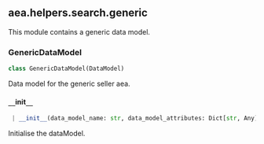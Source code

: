 <a name=".aea.helpers.search.generic"></a>
## aea.helpers.search.generic

This module contains a generic data model.

<a name=".aea.helpers.search.generic.GenericDataModel"></a>
### GenericDataModel

```python
class GenericDataModel(DataModel)
```

Data model for the generic seller aea.

<a name=".aea.helpers.search.generic.GenericDataModel.__init__"></a>
#### `__`init`__`

```python
 | __init__(data_model_name: str, data_model_attributes: Dict[str, Any])
```

Initialise the dataModel.

